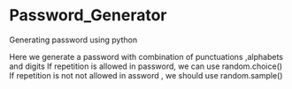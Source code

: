 # Password_Generator
Generating password using python


Here we generate a password with combination of punctuations ,alphabets and digits
If repetition is allowed in password, we can use random.choice()
If repetition is not not allowed in assword , we should use random.sample()
